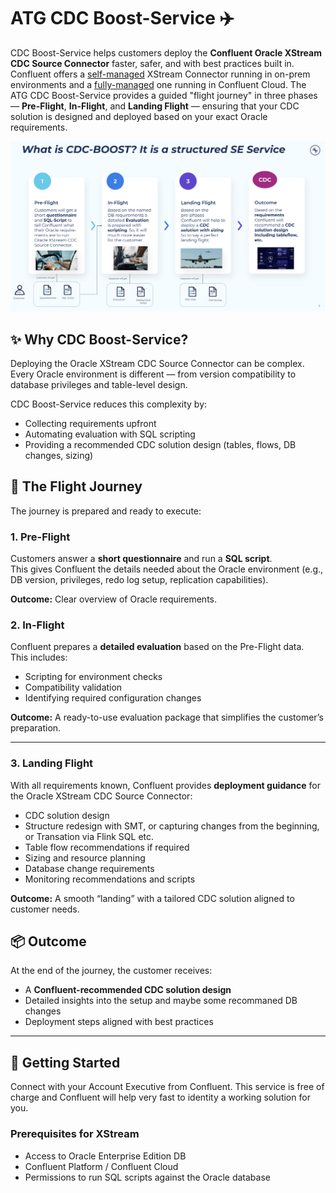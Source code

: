 # ATG CDC Boost-Service ✈️

CDC Boost-Service helps customers deploy the **Confluent Oracle XStream CDC Source Connector** faster, safer, and with best practices built in. 
Confluent offers a [self-managed](https://docs.confluent.io/kafka-connectors/oracle-xstream-cdc-source/current/overview.html) XStream Connector running in on-prem environments and a [fully-managed](https://docs.confluent.io/cloud/current/connectors/cc-oracle-xstream-cdc-source/cc-oracle-xstream-cdc-source.html) one running in Confluent Cloud. 
The ATG CDC Boost-Service provides a guided "flight journey" in three phases — **Pre-Flight**, **In-Flight**, and **Landing Flight** — ensuring that your CDC solution is designed and deployed based on your exact Oracle requirements.

![ATG CDC Boost-Service](img/atg-cdc-boost-service.png)

## ✨ Why CDC Boost-Service?
Deploying the Oracle XStream CDC Source Connector can be complex.  
Every Oracle environment is different — from version compatibility to database privileges and table-level design.  

CDC Boost-Service reduces this complexity by:
- Collecting requirements upfront
- Automating evaluation with SQL scripting
- Providing a recommended CDC solution design (tables, flows, DB changes, sizing)

## 🛫 The Flight Journey

The journey is prepared and ready to execute:

### 1. Pre-Flight
Customers answer a **short questionnaire** and run a **SQL script**.  
This gives Confluent the details needed about the Oracle environment (e.g., DB version, privileges, redo log setup, replication capabilities).

**Outcome:** Clear overview of Oracle requirements.

### 2. In-Flight
Confluent prepares a **detailed evaluation** based on the Pre-Flight data.  
This includes:
- Scripting for environment checks
- Compatibility validation
- Identifying required configuration changes

**Outcome:** A ready-to-use evaluation package that simplifies the customer’s preparation.

---

### 3. Landing Flight
With all requirements known, Confluent provides **deployment guidance** for the Oracle XStream CDC Source Connector:
- CDC solution design
- Structure redesign with SMT, or capturing changes from the beginning, or Transation via Flink SQL etc.
- Table flow recommendations if required
- Sizing and resource planning
- Database change requirements
- Monitoring recommendations and scripts

**Outcome:** A smooth “landing” with a tailored CDC solution aligned to customer needs.

## 📦 Outcome
At the end of the journey, the customer receives:
- A **Confluent-recommended CDC solution design**
- Detailed insights into the setup and maybe some recommaned DB changes
- Deployment steps aligned with best practices

---

## 🚀 Getting Started

Connect with your Account Executive from Confluent. This service is free of charge and Confluent will help very fast to identity a working solution for you.

### Prerequisites for XStream
- Access to Oracle Enterprise Edition DB
- Confluent Platform / Confluent Cloud
- Permissions to run SQL scripts against the Oracle database
